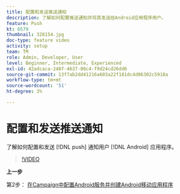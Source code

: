```yaml
---
title: 配置和发送推送通知
description: 了解如何配置推送通知并将其发送给Android应用程序用户。
feature: Push
kt: 6579
thumbnail: 328154.jpg
doc-type: feature video
activity: setup
team: TM
role: Admin, Developer, User
level: Beginner, Intermediate, Experienced
exl-id: 42adcaca-248f-4637-88c4-f9d24cd26dd6
source-git-commit: 13f7ab2dd41216a603a22f181dc4d06302c5918a
workflow-type: tm+mt
source-wordcount: '51'
ht-degree: 3%

---
```


# 配置和发送推送通知

了解如何配置和发送 [!DNL push] 通知用户 [!DNL Android] 应用程序。

>[!VIDEO](https://video.tv.adobe.com/v/328154?quality=12&learn=on)

**上一步**

第2步： [在Campaign中配置Android服务并创建Android移动应用程序](/help/tutorial-getting-started-with-push-notifications-for-android/configuring-an-android-service-in-campaign.md)

